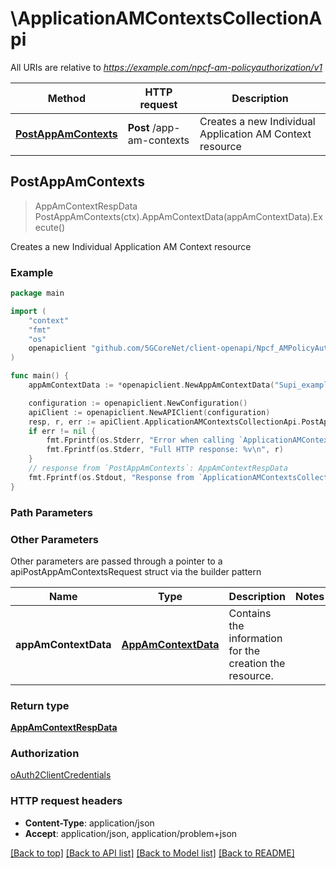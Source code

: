 # \ApplicationAMContextsCollectionApi

All URIs are relative to *https://example.com/npcf-am-policyauthorization/v1*

Method | HTTP request | Description
------------- | ------------- | -------------
[**PostAppAmContexts**](ApplicationAMContextsCollectionApi.md#PostAppAmContexts) | **Post** /app-am-contexts | Creates a new Individual Application AM Context resource



## PostAppAmContexts

> AppAmContextRespData PostAppAmContexts(ctx).AppAmContextData(appAmContextData).Execute()

Creates a new Individual Application AM Context resource

### Example

```go
package main

import (
    "context"
    "fmt"
    "os"
    openapiclient "github.com/5GCoreNet/client-openapi/Npcf_AMPolicyAuthorization"
)

func main() {
    appAmContextData := *openapiclient.NewAppAmContextData("Supi_example", "TermNotifUri_example") // AppAmContextData | Contains the information for the creation the resource.

    configuration := openapiclient.NewConfiguration()
    apiClient := openapiclient.NewAPIClient(configuration)
    resp, r, err := apiClient.ApplicationAMContextsCollectionApi.PostAppAmContexts(context.Background()).AppAmContextData(appAmContextData).Execute()
    if err != nil {
        fmt.Fprintf(os.Stderr, "Error when calling `ApplicationAMContextsCollectionApi.PostAppAmContexts``: %v\n", err)
        fmt.Fprintf(os.Stderr, "Full HTTP response: %v\n", r)
    }
    // response from `PostAppAmContexts`: AppAmContextRespData
    fmt.Fprintf(os.Stdout, "Response from `ApplicationAMContextsCollectionApi.PostAppAmContexts`: %v\n", resp)
}
```

### Path Parameters



### Other Parameters

Other parameters are passed through a pointer to a apiPostAppAmContextsRequest struct via the builder pattern


Name | Type | Description  | Notes
------------- | ------------- | ------------- | -------------
 **appAmContextData** | [**AppAmContextData**](AppAmContextData.md) | Contains the information for the creation the resource. | 

### Return type

[**AppAmContextRespData**](AppAmContextRespData.md)

### Authorization

[oAuth2ClientCredentials](../README.md#oAuth2ClientCredentials)

### HTTP request headers

- **Content-Type**: application/json
- **Accept**: application/json, application/problem+json

[[Back to top]](#) [[Back to API list]](../README.md#documentation-for-api-endpoints)
[[Back to Model list]](../README.md#documentation-for-models)
[[Back to README]](../README.md)

